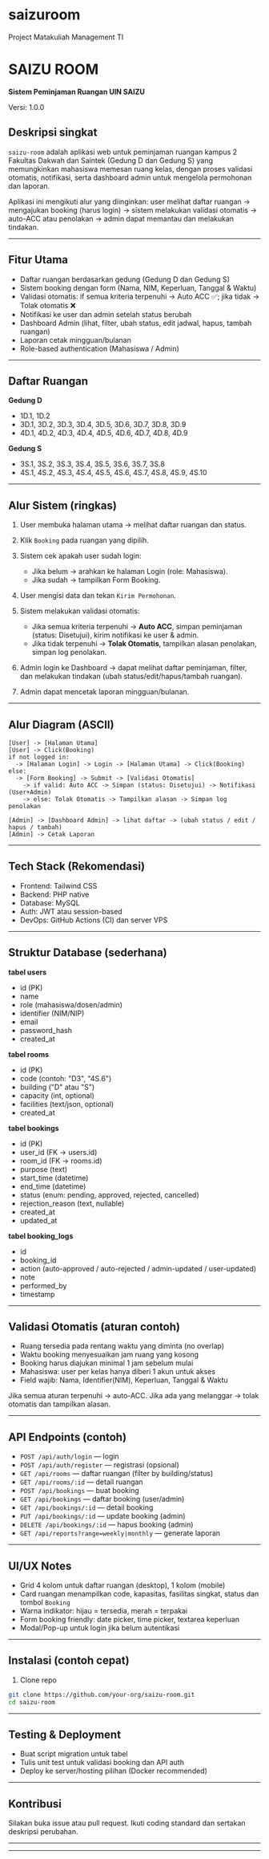 # saizuroom
Project Matakuliah Management TI

# SAIZU ROOM

**Sistem Peminjaman Ruangan UIN SAIZU**

Versi: 1.0.0

## Deskripsi singkat

`saizu-room` adalah aplikasi web untuk peminjaman ruangan kampus 2 Fakultas Dakwah dan Saintek (Gedung D dan Gedung S) yang memungkinkan mahasiswa memesan ruang kelas, dengan proses validasi otomatis, notifikasi, serta dashboard admin untuk mengelola permohonan dan laporan.

Aplikasi ini mengikuti alur yang diinginkan: user melihat daftar ruangan → mengajukan booking (harus login) → sistem melakukan validasi otomatis → auto-ACC atau penolakan → admin dapat memantau dan melakukan tindakan.

---

## Fitur Utama

* Daftar ruangan berdasarkan gedung (Gedung D dan Gedung S)
* Sistem booking dengan form (Nama, NIM, Keperluan, Tanggal & Waktu)
* Validasi otomatis: if semua kriteria terpenuhi → Auto ACC ✅; jika tidak → Tolak otomatis ❌
* Notifikasi ke user dan admin setelah status berubah
* Dashboard Admin (lihat, filter, ubah status, edit jadwal, hapus, tambah ruangan)
* Laporan cetak mingguan/bulanan
* Role-based authentication (Mahasiswa / Admin)

---

## Daftar Ruangan

**Gedung D**

* 1D.1, 1D.2
* 3D.1, 3D.2, 3D.3, 3D.4, 3D.5, 3D.6, 3D.7, 3D.8, 3D.9
* 4D.1, 4D.2, 4D.3, 4D.4, 4D.5, 4D.6, 4D.7, 4D.8, 4D.9

**Gedung S**

* 3S.1, 3S.2, 3S.3, 3S.4, 3S.5, 3S.6, 3S.7, 3S.8
* 4S.1, 4S.2, 4S.3, 4S.4, 4S.5, 4S.6, 4S.7, 4S.8, 4S.9, 4S.10

---

## Alur Sistem (ringkas)

1. User membuka halaman utama → melihat daftar ruangan dan status.
2. Klik `Booking` pada ruangan yang dipilih.
3. Sistem cek apakah user sudah login:

   * Jika belum → arahkan ke halaman Login (role: Mahasiswa).
   * Jika sudah → tampilkan Form Booking.
4. User mengisi data dan tekan `Kirim Permohonan`.
5. Sistem melakukan validasi otomatis:

   * Jika semua kriteria terpenuhi → **Auto ACC**, simpan peminjaman (status: Disetujui), kirim notifikasi ke user & admin.
   * Jika tidak terpenuhi → **Tolak Otomatis**, tampilkan alasan penolakan, simpan log penolakan.
6. Admin login ke Dashboard → dapat melihat daftar peminjaman, filter, dan melakukan tindakan (ubah status/edit/hapus/tambah ruangan).
7. Admin dapat mencetak laporan mingguan/bulanan.

---

## Alur Diagram (ASCII)

```
[User] -> [Halaman Utama]
[User] -> Click(Booking)
if not logged in:
  -> [Halaman Login] -> Login -> [Halaman Utama] -> Click(Booking)
else:
  -> [Form Booking] -> Submit -> [Validasi Otomatis]
    -> if valid: Auto ACC -> Simpan (status: Disetujui) -> Notifikasi (User+Admin)
    -> else: Tolak Otomatis -> Tampilkan alasan -> Simpan log penolakan

[Admin] -> [Dashboard Admin] -> lihat daftar -> (ubah status / edit / hapus / tambah)
[Admin] -> Cetak Laporan
```

---

## Tech Stack (Rekomendasi)

* Frontend: Tailwind CSS
* Backend: PHP native
* Database: MySQL
* Auth: JWT atau session-based
* DevOps: GitHub Actions (CI) dan server VPS

---

## Struktur Database (sederhana)

**tabel users**

* id (PK)
* name
* role (mahasiswa/dosen/admin)
* identifier (NIM/NIP)
* email
* password_hash
* created_at

**tabel rooms**

* id (PK)
* code (contoh: "D3", "4S.6")
* building ("D" atau "S")
* capacity (int, optional)
* facilities (text/json, optional)
* created_at

**tabel bookings**

* id (PK)
* user_id (FK -> users.id)
* room_id (FK -> rooms.id)
* purpose (text)
* start_time (datetime)
* end_time (datetime)
* status (enum: pending, approved, rejected, cancelled)
* rejection_reason (text, nullable)
* created_at
* updated_at

**tabel booking_logs**

* id
* booking_id
* action (auto-approved / auto-rejected / admin-updated / user-updated)
* note
* performed_by
* timestamp

---

## Validasi Otomatis (aturan contoh)

* Ruang tersedia pada rentang waktu yang diminta (no overlap)
* Waktu booking menyesuaikan jam ruang yang kosong
* Booking harus diajukan minimal 1 jam sebelum mulai
* Mahasiswa: user per kelas hanya diberi 1 akun untuk akses
* Field wajib: Nama, Identifier(NIM), Keperluan, Tanggal & Waktu

Jika semua aturan terpenuhi → auto-ACC.
Jika ada yang melanggar → tolak otomatis dan tampilkan alasan.

---

## API Endpoints (contoh)

* `POST /api/auth/login` — login
* `POST /api/auth/register` — registrasi (opsional)
* `GET /api/rooms` — daftar ruangan (filter by building/status)
* `GET /api/rooms/:id` — detail ruangan
* `POST /api/bookings` — buat booking
* `GET /api/bookings` — daftar booking (user/admin)
* `GET /api/bookings/:id` — detail booking
* `PUT /api/bookings/:id` — update booking (admin)
* `DELETE /api/bookings/:id` — hapus booking (admin)
* `GET /api/reports?range=weekly|monthly` — generate laporan

---

## UI/UX Notes

* Grid 4 kolom untuk daftar ruangan (desktop), 1 kolom (mobile)
* Card ruangan menampilkan code, kapasitas, fasilitas singkat, status dan tombol `Booking`
* Warna indikator: hijau = tersedia, merah = terpakai
* Form booking friendly: date picker, time picker, textarea keperluan
* Modal/Pop-up untuk login jika belum autentikasi

---

## Instalasi (contoh cepat)

1. Clone repo

```bash
git clone https://github.com/your-org/saizu-room.git
cd saizu-room
```

---

## Testing & Deployment

* Buat script migration untuk tabel
* Tulis unit test untuk validasi booking dan API auth
* Deploy ke server/hosting pilihan (Docker recommended)

---

## Kontribusi

Silakan buka issue atau pull request. Ikuti coding standard dan sertakan deskripsi perubahan.

---

---
